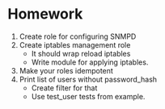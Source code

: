 # Homework

1. Create role for configuring SNMPD
2. Create iptables management role
    * It should wrap reload iptables
    * Write module for applying iptables.
3. Make your roles idempotent
4. Print list of users without password_hash
    * Create filter for that
    * Use test_user tests from example.
